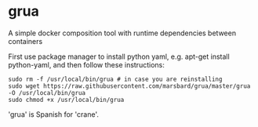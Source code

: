 # grua
A simple docker composition tool with runtime dependencies between containers

First use package manager to install python yaml, e.g. apt-get install python-yaml, and then follow
these instructions:

    sudo rm -f /usr/local/bin/grua # in case you are reinstalling
    sudo wget https://raw.githubusercontent.com/marsbard/grua/master/grua -O /usr/local/bin/grua
    sudo chmod +x /usr/local/bin/grua


'grua' is Spanish for 'crane'.

